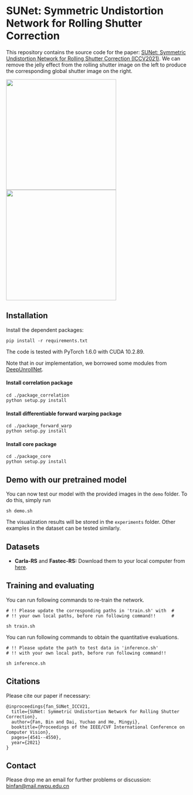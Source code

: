 # SUNet: Symmetric Undistortion Network for Rolling Shutter Correction

This repository contains the source code for the paper: [SUNet: Symmetric Undistortion Network for Rolling Shutter Correction (ICCV2021)](http://openaccess.thecvf.com/content/ICCV2021/papers/Fan_SUNet_Symmetric_Undistortion_Network_for_Rolling_Shutter_Correction_ICCV_2021_paper.pdf).
We can remove the jelly effect from the rolling shutter image on the left to produce the corresponding global shutter image on the right.

<img src="result_demo/rs.gif" height="300px"/>  <img src="result_demo/our.gif" height="300px"/>

## Installation
Install the dependent packages:
```
pip install -r requirements.txt
```
The code is tested with PyTorch 1.6.0 with CUDA 10.2.89.

Note that in our implementation, we borrowed some modules from [DeepUnrollNet](https://github.com/ethliup/DeepUnrollNet).

#### Install correlation package
```
cd ./package_correlation
python setup.py install
```
#### Install differentiable forward warping package
```
cd ./package_forward_warp
python setup.py install
```
#### Install core package
```
cd ./package_core
python setup.py install
```
## Demo with our pretrained model
You can now test our model with the provided images in the `demo` folder. 
To do this, simply run
```
sh demo.sh
```
The visualization results will be stored in the `experiments` folder. Other examples in the dataset can be tested similarly.

## Datasets
- **Carla-RS** and **Fastec-RS:** Download them to your local computer from [here](https://github.com/ethliup/DeepUnrollNet).

## Training and evaluating
You can run following commands to re-train the network.
```
# !! Please update the corresponding paths in 'train.sh' with  #
# !! your own local paths, before run following command!!      #

sh train.sh
```

You can run following commands to obtain the quantitative evaluations.
```
# !! Please update the path to test data in 'inference.sh'
# !! with your own local path, before run following command!!

sh inference.sh
```

## Citations
Please cite our paper if necessary:
```
@inproceedings{fan_SUNet_ICCV21,
  title={SUNet: Symmetric Undistortion Network for Rolling Shutter Correction},
  author={Fan, Bin and Dai, Yuchao and He, Mingyi},
  booktitle={Proceedings of the IEEE/CVF International Conference on Computer Vision},
  pages={4541--4550},
  year={2021}
}
```

## Contact
Please drop me an email for further problems or discussion: binfan@mail.nwpu.edu.cn
